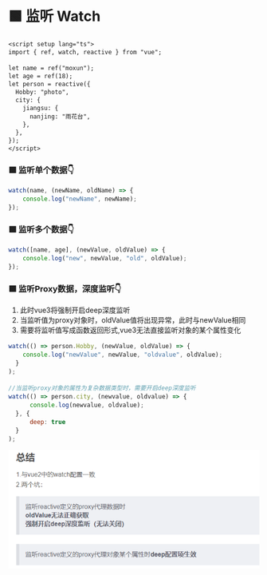 # 🟩 监听 Watch

```vue
<script setup lang="ts">
import { ref, watch, reactive } from "vue";

let name = ref("moxun");
let age = ref(18);
let person = reactive({
  Hobby: "photo",
  city: {
    jiangsu: {
      nanjing: "雨花台",
    },
  },
});
</script>
```
### 🟩 监听单个数据👇
```javascript
watch(name, (newName, oldName) => {
    console.log("newName", newName);
});
```
### 🟩 监听多个数据👇
```javascript
watch([name, age], (newValue, oldValue) => {
    console.log("new", newValue, "old", oldValue);
});
```
### 🟩 监听Proxy数据，深度监听👇

1. 此时vue3将强制开启deep深度监听
1. 当监听值为proxy对象时，oldValue值将出现异常，此时与newValue相同
1. 需要将监听值写成函数返回形式,vue3无法直接监听对象的某个属性变化
```javascript
watch(() => person.Hobby, (newValue, oldValue) => {
    console.log("newValue", newValue, "oldvalue", oldValue);
  }
);

//当监听proxy对象的属性为复杂数据类型时，需要开启deep深度监听
watch(() => person.city, (newvalue, oldvalue) => {
      console.log(newvalue, oldvalue);
  }, {
      deep: true
  }
);
```
![图 30](img/f708457e15595e8429c97593de258276e98d053520fb7ecc592625211c04ee7f.png)  


